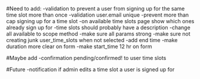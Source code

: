 #Need to add:
  -validation to prevent a user from signing up for the same time slot more than once
  -validation user.email unique
  -prevent more than cap signing up for a time slot
  -on available time slots page show which ones already sign up for
  -time slots should probably have a description
  -change all available to scope method
  -make sure all params strong
  -make sure not creating junk user_time_slots when not selected
  -add end time
  -make duration more clear on form
  -make start_time 12 hr on form

#Maybe add
  -confirmation pending/confirmed! to user time slots

#Future
  -notification if admin edits a time slot a user is signed up for
